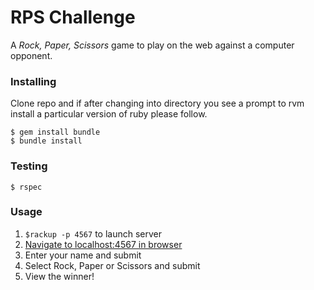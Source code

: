 # RPS Challenge

A _Rock, Paper, Scissors_ game to play on the web against a computer opponent.

### Installing
Clone repo and if after changing into directory you see a prompt to rvm install a particular version of ruby please follow.
```
$ gem install bundle
$ bundle install
```

### Testing
```
$ rspec
```

### Usage
1. `$rackup -p 4567` to launch server
2. [Navigate to localhost:4567 in browser](http://localhost:4567/)
3. Enter your name and submit
4. Select Rock, Paper or Scissors and submit
5. View the winner!
